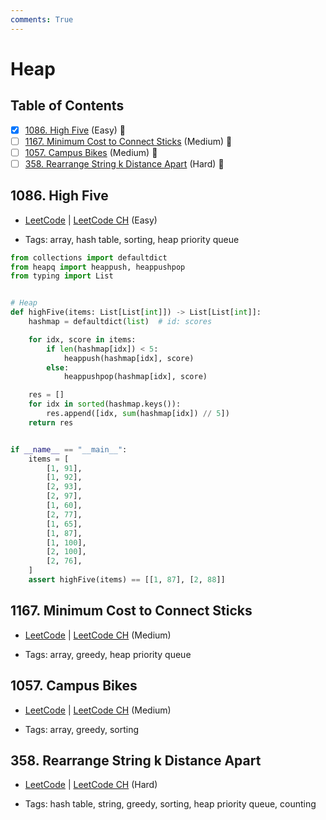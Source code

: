 ```yaml
---
comments: True
---
```


# Heap

## Table of Contents

- [x] [1086. High Five](https://leetcode.cn/problems/high-five/) (Easy) 👑
- [ ] [1167. Minimum Cost to Connect Sticks](https://leetcode.cn/problems/minimum-cost-to-connect-sticks/) (Medium) 👑
- [ ] [1057. Campus Bikes](https://leetcode.cn/problems/campus-bikes/) (Medium) 👑
- [ ] [358. Rearrange String k Distance Apart](https://leetcode.cn/problems/rearrange-string-k-distance-apart/) (Hard) 👑

## 1086. High Five

-   [LeetCode](https://leetcode.com/problems/high-five/) | [LeetCode CH](https://leetcode.cn/problems/high-five/) (Easy)

-   Tags: array, hash table, sorting, heap priority queue

```python title="1086. High Five - Python Solution"
from collections import defaultdict
from heapq import heappush, heappushpop
from typing import List


# Heap
def highFive(items: List[List[int]]) -> List[List[int]]:
    hashmap = defaultdict(list)  # id: scores

    for idx, score in items:
        if len(hashmap[idx]) < 5:
            heappush(hashmap[idx], score)
        else:
            heappushpop(hashmap[idx], score)

    res = []
    for idx in sorted(hashmap.keys()):
        res.append([idx, sum(hashmap[idx]) // 5])
    return res


if __name__ == "__main__":
    items = [
        [1, 91],
        [1, 92],
        [2, 93],
        [2, 97],
        [1, 60],
        [2, 77],
        [1, 65],
        [1, 87],
        [1, 100],
        [2, 100],
        [2, 76],
    ]
    assert highFive(items) == [[1, 87], [2, 88]]

```

## 1167. Minimum Cost to Connect Sticks

-   [LeetCode](https://leetcode.com/problems/minimum-cost-to-connect-sticks/) | [LeetCode CH](https://leetcode.cn/problems/minimum-cost-to-connect-sticks/) (Medium)

-   Tags: array, greedy, heap priority queue
## 1057. Campus Bikes

-   [LeetCode](https://leetcode.com/problems/campus-bikes/) | [LeetCode CH](https://leetcode.cn/problems/campus-bikes/) (Medium)

-   Tags: array, greedy, sorting
## 358. Rearrange String k Distance Apart

-   [LeetCode](https://leetcode.com/problems/rearrange-string-k-distance-apart/) | [LeetCode CH](https://leetcode.cn/problems/rearrange-string-k-distance-apart/) (Hard)

-   Tags: hash table, string, greedy, sorting, heap priority queue, counting
